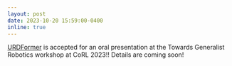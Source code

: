 ```yaml
---
layout: post
date: 2023-10-20 15:59:00-0400
inline: true
---
```


[URDFormer](https://sites.google.com/view/urdformer/home) is accepted for an oral presentation at the Towards Generalist Robotics workshop at CoRL 2023!! Details are coming soon!